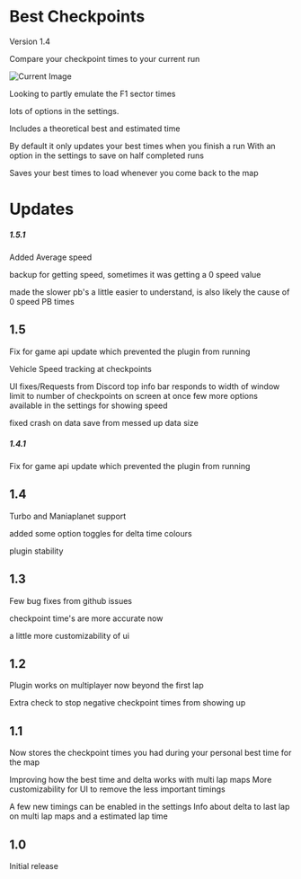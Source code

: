 # Best Checkpoints

Version 1.4

Compare your checkpoint times to your current run

![Current Image](https://github.com/jamesy012/OpenPlanet-BestCheckpoints/blob/master/Pictures/1.1%20screenshot.png)

Looking to partly emulate the F1 sector times

lots of options in the settings.

Includes a theoretical best and estimated time

By default it only updates your best times when you finish a run With an option in the settings to save on half completed runs

Saves your best times to load whenever you come back to the map

# Updates

##### 1.5.1

Added Average speed

backup for getting speed, sometimes it was getting a 0 speed value

made the slower pb's a little easier to understand, is also likely the cause of 0 speed PB times

## 1.5

Fix for game api update which prevented the plugin from running

Vehicle Speed tracking at checkpoints

UI fixes/Requests from Discord top info bar responds to width of window limit to number of checkpoints on screen at once few more options available in the settings for showing speed

fixed crash on data save from messed up data size

##### 1.4.1

Fix for game api update which prevented the plugin from running

## 1.4

Turbo and Maniaplanet support

added some option toggles for delta time colours

plugin stability

## 1.3

Few bug fixes from github issues

checkpoint time's are more accurate now

a little more customizability of ui

## 1.2

Plugin works on multiplayer now beyond the first lap

Extra check to stop negative checkpoint times from showing up

## 1.1

Now stores the checkpoint times you had during your personal best time for the map

Improving how the best time and delta works with multi lap maps More customizability for UI to remove the less important timings

A few new timings can be enabled in the settings Info about delta to last lap on multi lap maps and a estimated lap time

## 1.0

Initial release
